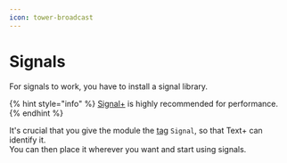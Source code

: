 ```yaml
---
icon: tower-broadcast
---
```


# Signals

For signals to work, you have to install a signal library.

{% hint style="info" %}
[Signal+](https://devforum.roblox.com/t/3552231) is highly recommended for performance.
{% endhint %}

It's crucial that you give the module the [tag](https://create.roblox.com/docs/studio/properties#instance-tags) `Signal`, so that Text+ can identify it.\
You can then place it wherever you want and start using signals.
